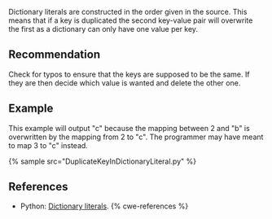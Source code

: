 Dictionary literals are constructed in the order given in the source. This means that if a key is duplicated the second key-value pair will overwrite the first as a dictionary can only have one value per key.


## Recommendation
Check for typos to ensure that the keys are supposed to be the same. If they are then decide which value is wanted and delete the other one.


## Example
This example will output "c" because the mapping between 2 and "b" is overwritten by the mapping from 2 to "c". The programmer may have meant to map 3 to "c" instead.

{% sample src="DuplicateKeyInDictionaryLiteral.py" %}

## References
* Python: [Dictionary literals](http://docs.python.org/2/reference/expressions.html#dictionary-displays).
{% cwe-references %}
